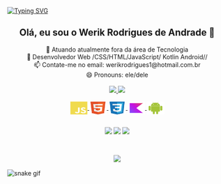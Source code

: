 [![Typing SVG](https://readme-typing-svg.herokuapp.com/?color=9400D3&size=35&center=true&vCenter=true&width=1200&lines=Hi+there!+Welcome+to+my+Github+profile.;I+am+Werik+Rodrigues.+and+I'm+a+passionate+Android+developer.;How+about+we+talk+about+opportunities?;Let's+go+:%29)](https://git.io/typing-svg)&nbsp;



<div align="center">
  <h2>Olá, eu sou o Werik Rodrigues de Andrade 👋</h2>
    <a>🔭 Atuando atualmente fora da área de Tecnologia</a><br>
    <a>🌱 Desenvolvedor Web /CSS/HTML/JavaScript/ Kotlin Android//</a><br>
    <a>📫 Contate-me no email: werikrodrigues1@hotmail.com.br</a><br>
    <a>😄 Pronouns: ele/dele</a><br>
</div>
<br>
<div align="center">
  <a href="https://github.com/wrksystem">
  <img height="200em" src="https://github-readme-stats.vercel.app/api?username=wrksystem&show_icons=true&theme=radical&include_all_commits=true&count_private=false"/>
  <img height="200em" src="https://github-readme-stats.vercel.app/api/top-langs/?username=wrksystem&layout=compact&langs_count=15&theme=radical"/>
</div>
<div style="display: inline_block" align="center"><br>
  <img align="center" alt="Rafa-Js" height="30" width="40" src="https://raw.githubusercontent.com/devicons/devicon/master/icons/javascript/javascript-plain.svg">
  <img align="center" alt="Rafa-HTML" height="30" width="40" src="https://raw.githubusercontent.com/devicons/devicon/master/icons/html5/html5-original.svg">
  <img align="center" alt="Rafa-CSS" height="30" width="40" src="https://raw.githubusercontent.com/devicons/devicon/master/icons/css3/css3-original.svg">
  <img align="center" alt="Rafa-kotlin" height="30" width="40" src="https://raw.githubusercontent.com/devicons/devicon/master/icons/kotlin/kotlin-original.svg">
  <img align="center" alt="Rafa-android" height="30" width="40" src="https://raw.githubusercontent.com/devicons/devicon/master/icons/android/android-original.svg">  
</div>

  ##
  
<div align="center">
  
  <a href="https://www.instagram.com/werik.rodrigues.tech/" target="_blank"><img src="https://img.shields.io/badge/-Instagram-%23E4405F?style=for-the-badge&logo=instagram&logoColor=white" target="_blank"></a>
 	<a href = "mailto:werikrodrigues1@hotmail.com.br"><img src="https://img.shields.io/badge/-hotmail-%23333?style=for-the-badge&logo=hotmail&logoColor=white" target="_blank"></a>
  <a href="https://www.linkedin.com/in/werik-rodrigues-5b5780128/" target="_blank"><img src="https://img.shields.io/badge/-LinkedIn-%230077B5?style=for-the-badge&logo=linkedin&logoColor=white" target="_blank"></a> 
 
</div>
<br>
<p align="center">   <img alingn="center" src="https://profile-counter.glitch.me/wrksystem/count.svg" /></p>

 ![snake gif](https://github.com/wrksystem/wrksystem/blob/output/github-contribution-grid-snake.svg)
  



